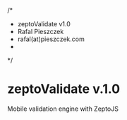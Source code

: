 /* 
 * zeptoValidate v1.0
 * Rafal Pieszczek
 * rafal(at)pieszczek.com
 * 
 */

zeptoValidate v.1.0
=============

Mobile validation engine with ZeptoJS
